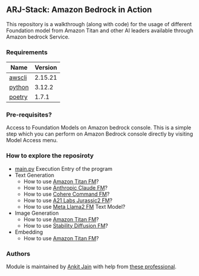 ## ARJ-Stack: Amazon Bedrock in Action

This repository is a walkthrough (along with code) for the usage of different Foundation model from Amazon Titan and other AI leaders available through Amazon bedrock Service.

### Requirements

| Name | Version |
|------|---------|
| <a name="requirement_awscli"></a> [awscli](#requirement\_awscli) | 2.15.21 |
| <a name="requirement_python"></a> [python](#requirement\_python) | 3.12.2 |
| <a name="requirement_poetry"></a> [poetry](#requirement\_poetry) | 1.7.1 |

### Pre-requisites?

Access to Foundation Models on Amazon bedrock console. This is a simple step which you can perform on Amazon Bedrock console directly by visiting Model Access menu.

### How to explore the reposiroty

- [main.py](https://github.com/ankit-jn/amazon-bedrock-in-action/blob/main/main.py) Execution Entry of the program
- Text Generation
  - How to use [Amazon Titan FM](https://github.com/ankit-jn/amazon-bedrock-in-action/blob/main/model_invocation/text/amazon_titan.py)?
  - How to use [Anthropic Claude FM](https://github.com/ankit-jn/amazon-bedrock-in-action/blob/main/model_invocation/text/anthropic_claude.py)?
  - How to use [Cohere Command FM](https://github.com/ankit-jn/amazon-bedrock-in-action/blob/main/model_invocation/text/cohere_command.py)?
  - How to use [A21 Labs Jurassic2 FM](https://github.com/ankit-jn/amazon-bedrock-in-action/blob/main/model_invocation/text/ai21_jurassic.py)?
  - How to use [Meta Llama2 FM](https://github.com/ankit-jn/amazon-bedrock-in-action/blob/main/model_invocation/text/meta_llama2.py) Text Model?
- Image Generation
  - How to use [Amazon Titan FM](https://github.com/ankit-jn/amazon-bedrock-in-action/blob/main/model_invocation/image/amazon_titan.py)?
  - How to use [Stability Diffusion FM](https://github.com/ankit-jn/amazon-bedrock-in-action/blob/main/model_invocation/image/stability_diffusion.py)?
- Embedding
  - How to use [Amazon Titan FM](https://github.com/ankit-jn/amazon-bedrock-in-action/blob/main/model_invocation/embedding/amazon_titan.py)?
 
### Authors

Module is maintained by [Ankit Jain](https://github.com/ankit-jn) with help from [these professional](https://github.com/ankit-jn/amazon-bedrock-in-action/graphs/contributors).

